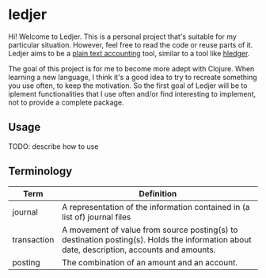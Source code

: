 # ledjer

Hi! Welcome to Ledjer. This is a personal project that's suitable for my particular situation. However, feel free to read the code or reuse parts of it.
Ledjer aims to be a [plain text accounting](https://plaintextaccounting.org/) tool, similar to a tool like [hledger](https://hledger.org/).

The goal of this project is for me to become more adept with Clojure. When learning a new language, I think it's a good idea to try to recreate something you use often, to keep the motivation. So the first goal of Ledjer will be to iplement functionalities that I use often and/or find interesting to implement, not to provide a complete package.

## Usage

TODO: describe how to use

## Terminology

| Term | Definition |
| --- | --- |
| journal | A representation of the  information contained in (a list of) journal files |
| transaction | A movement of value from source posting(s) to destination posting(s). Holds the information about date, description, accounts and amounts. |
| posting | The combination of an amount and an account. |
